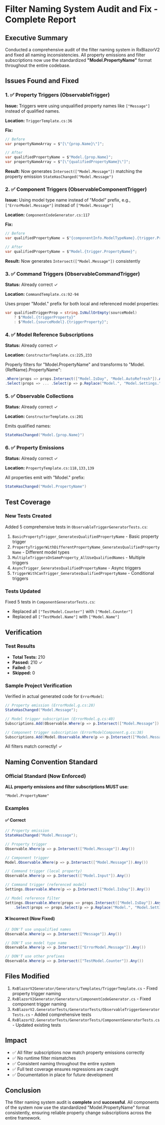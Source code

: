 # Filter Naming System Audit and Fix - Complete Report

## Executive Summary

Conducted a comprehensive audit of the filter naming system in RxBlazorV2 and fixed all naming inconsistencies. All property emissions and filter subscriptions now use the standardized **"Model.PropertyName"** format throughout the entire codebase.

## Issues Found and Fixed

### 1. ✅ Property Triggers (ObservableTrigger)
**Issue:** Triggers were using unqualified property names like `["Message"]` instead of qualified names.

**Location:** `TriggerTemplate.cs:36`

**Fix:**
```csharp
// Before
var propertyNameArray = $"[\"{prop.Name}\"]";

// After
var qualifiedPropertyName = $"Model.{prop.Name}";
var propertyNameArray = $"[\"{qualifiedPropertyName}\"]";
```

**Result:** Now generates `Intersect(["Model.Message"])` matching the property emission `StateHasChanged("Model.Message")`

### 2. ✅ Component Triggers (ObservableComponentTrigger)
**Issue:** Using model type name instead of "Model" prefix, e.g., `["ErrorModel.Message"]` instead of `["Model.Message"]`

**Location:** `ComponentCodeGenerator.cs:117`

**Fix:**
```csharp
// Before
var qualifiedPropertyName = $"{componentInfo.ModelTypeName}.{trigger.PropertyName}";

// After
var qualifiedPropertyName = $"Model.{trigger.PropertyName}";
```

**Result:** Now generates `Intersect(["Model.Message"])` consistently

### 3. ✅ Command Triggers (ObservableCommandTrigger)
**Status:** Already correct ✓

**Location:** `CommandTemplate.cs:92-94`

Uses proper "Model." prefix for both local and referenced model properties:
```csharp
var qualifiedTriggerProp = string.IsNullOrEmpty(sourceModel)
    ? $"Model.{triggerProperty}"
    : $"Model.{sourceModel}.{triggerProperty}";
```

### 4. ✅ Model Reference Subscriptions
**Status:** Already correct ✓

**Location:** `ConstructorTemplate.cs:225,233`

Properly filters for "Model.PropertyName" and transforms to "Model.{RefName}.PropertyName":
```csharp
.Where(props => props.Intersect(["Model.IsDay", "Model.AutoRefresh"]).Any())
.Select(props => ... .Select(p => p.Replace("Model.", "Model.Settings.")).ToArray())
```

### 5. ✅ Observable Collections
**Status:** Already correct ✓

**Location:** `ConstructorTemplate.cs:201`

Emits qualified names:
```csharp
StateHasChanged("Model.{prop.Name}")
```

### 6. ✅ Property Emissions
**Status:** Already correct ✓

**Location:** `PropertyTemplate.cs:118,133,139`

All properties emit with "Model." prefix:
```csharp
StateHasChanged("Model.PropertyName")
```

## Test Coverage

### New Tests Created
Added 5 comprehensive tests in `ObservableTriggerGeneratorTests.cs`:
1. `BasicPropertyTrigger_GeneratesQualifiedPropertyName` - Basic property trigger
2. `PropertyTriggerWithDifferentPropertyName_GeneratesQualifiedPropertyName` - Different model types
3. `MultipleTriggersOnSameProperty_AllUseQualifiedNames` - Multiple triggers
4. `AsyncTrigger_GeneratesQualifiedPropertyName` - Async triggers
5. `TriggerWithCanTrigger_GeneratesQualifiedPropertyName` - Conditional triggers

### Tests Updated
Fixed 5 tests in `ComponentGeneratorTests.cs`:
- Replaced all `["TestModel.Counter"]` with `["Model.Counter"]`
- Replaced all `["TestModel.Name"]` with `["Model.Name"]`

## Verification

### Test Results
- **Total Tests:** 210
- **Passed:** 210 ✓
- **Failed:** 0
- **Skipped:** 0

### Sample Project Verification
Verified in actual generated code for `ErrorModel`:
```csharp
// Property emission (ErrorModel.g.cs:28)
StateHasChanged("Model.Message");

// Model trigger subscription (ErrorModel.g.cs:40)
Subscriptions.Add(Observable.Where(p => p.Intersect(["Model.Message"]).Any())

// Component trigger subscription (ErrorModelComponent.g.cs:38)
Subscriptions.Add(Model.Observable.Where(p => p.Intersect(["Model.Message"]).Any())
```

All filters match correctly! ✓

## Naming Convention Standard

### Official Standard (Now Enforced)
**ALL property emissions and filter subscriptions MUST use:**
```
"Model.PropertyName"
```

### Examples

#### ✅ Correct
```csharp
// Property emission
StateHasChanged("Model.Message");

// Property trigger
Observable.Where(p => p.Intersect(["Model.Message"]).Any())

// Component trigger
Model.Observable.Where(p => p.Intersect(["Model.Message"]).Any())

// Command trigger (local property)
Observable.Where(p => p.Intersect(["Model.Input"]).Any())

// Command trigger (referenced model)
Settings.Observable.Where(p => p.Intersect(["Model.IsDay"]).Any())

// Model reference filter
Settings.Observable.Where(props => props.Intersect(["Model.IsDay"]).Any())
    .Select(props => props.Select(p => p.Replace("Model.", "Model.Settings.")).ToArray())
```

#### ❌ Incorrect (Now Fixed)
```csharp
// DON'T use unqualified names
Observable.Where(p => p.Intersect(["Message"]).Any())

// DON'T use model type name
Observable.Where(p => p.Intersect(["ErrorModel.Message"]).Any())

// DON'T use other prefixes
Observable.Where(p => p.Intersect(["TestModel.Counter"]).Any())
```

## Files Modified

1. `RxBlazorV2Generator/Generators/Templates/TriggerTemplate.cs` - Fixed property trigger naming
2. `RxBlazorV2Generator/Generators/ComponentCodeGenerator.cs` - Fixed component trigger naming
3. `RxBlazorV2.GeneratorTests/GeneratorTests/ObservableTriggerGeneratorTests.cs` - Added comprehensive tests
4. `RxBlazorV2.GeneratorTests/GeneratorTests/ComponentGeneratorTests.cs` - Updated existing tests

## Impact

- ✅ All filter subscriptions now match property emissions correctly
- ✅ No runtime filter mismatches
- ✅ Consistent naming throughout the entire system
- ✅ Full test coverage ensures regressions are caught
- ✅ Documentation in place for future development

## Conclusion

The filter naming system audit is **complete** and **successful**. All components of the system now use the standardized "Model.PropertyName" format consistently, ensuring reliable property change subscriptions across the entire framework.
